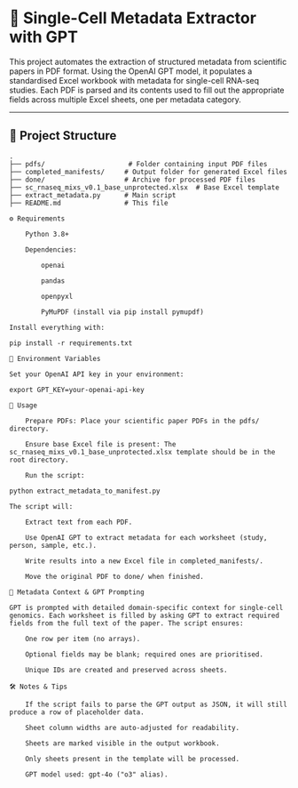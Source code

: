 # 🧬 Single-Cell Metadata Extractor with GPT

This project automates the extraction of structured metadata from scientific papers in PDF format. Using the OpenAI GPT model, it populates a standardised Excel workbook with metadata for single-cell RNA-seq studies. Each PDF is parsed and its contents used to fill out the appropriate fields across multiple Excel sheets, one per metadata category.

---

## 📁 Project Structure

```plaintext
.
├── pdfs/                     # Folder containing input PDF files
├── completed_manifests/     # Output folder for generated Excel files
├── done/                    # Archive for processed PDF files
├── sc_rnaseq_mixs_v0.1_base_unprotected.xlsx  # Base Excel template
├── extract_metadata.py      # Main script
├── README.md                # This file

⚙️ Requirements

    Python 3.8+

    Dependencies:

        openai

        pandas

        openpyxl

        PyMuPDF (install via pip install pymupdf)

Install everything with:

pip install -r requirements.txt

🔑 Environment Variables

Set your OpenAI API key in your environment:

export GPT_KEY=your-openai-api-key

🚀 Usage

    Prepare PDFs: Place your scientific paper PDFs in the pdfs/ directory.

    Ensure base Excel file is present: The sc_rnaseq_mixs_v0.1_base_unprotected.xlsx template should be in the root directory.

    Run the script:

python extract_metadata_to_manifest.py

The script will:

    Extract text from each PDF.

    Use OpenAI GPT to extract metadata for each worksheet (study, person, sample, etc.).

    Write results into a new Excel file in completed_manifests/.

    Move the original PDF to done/ when finished.

🧠 Metadata Context & GPT Prompting

GPT is prompted with detailed domain-specific context for single-cell genomics. Each worksheet is filled by asking GPT to extract required fields from the full text of the paper. The script ensures:

    One row per item (no arrays).

    Optional fields may be blank; required ones are prioritised.

    Unique IDs are created and preserved across sheets.

🛠️ Notes & Tips

    If the script fails to parse the GPT output as JSON, it will still produce a row of placeholder data.

    Sheet column widths are auto-adjusted for readability.

    Sheets are marked visible in the output workbook.

    Only sheets present in the template will be processed.

    GPT model used: gpt-4o ("o3" alias).
